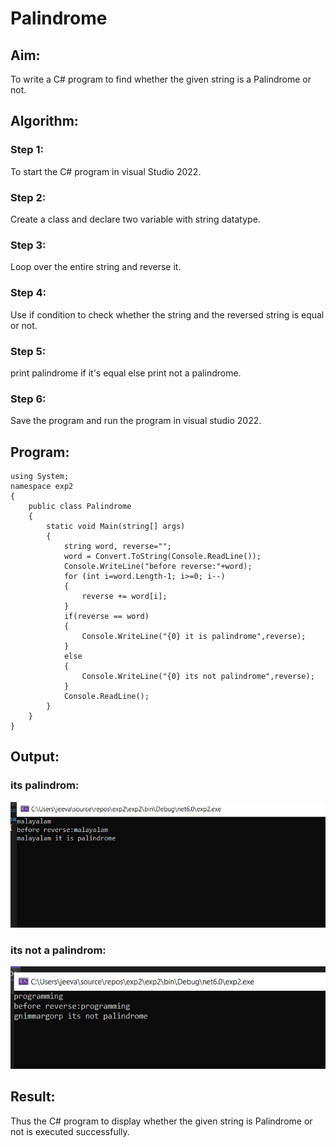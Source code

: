 # Palindrome
## Aim:
To write a C# program to find whether the given string is a Palindrome or not.
## Algorithm:

### Step 1:
To start the C# program in visual Studio 2022.

### Step 2:
Create a class and declare two variable with string datatype.

### Step 3:
Loop over the entire string and reverse it.

### Step 4:
Use if condition to check whether the string and the reversed string is equal or not.
### Step 5:
print palindrome if it's equal else print not a palindrome.

### Step 6:
Save the program and run the program in visual studio 2022.


## Program:
~~~
using System;
namespace exp2
{
    public class Palindrome
    {
        static void Main(string[] args)
        {
            string word, reverse="";
            word = Convert.ToString(Console.ReadLine());
            Console.WriteLine("before reverse:"+word);
            for (int i=word.Length-1; i>=0; i--)
            {
                reverse += word[i];
            }
            if(reverse == word)
            {
                Console.WriteLine("{0} it is palindrome",reverse);
            }
            else
            {
                Console.WriteLine("{0} its not palindrome",reverse);
            }
            Console.ReadLine();
        }
    }
}

~~~

## Output:
### its palindrom:
![output](itis.png)
### its not a palindrom:
![output](not.png)

## Result:
Thus the C# program to display whether the given string is Palindrome or not is executed successfully.
